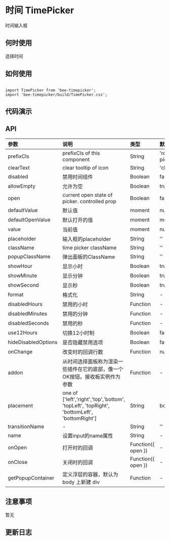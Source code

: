 # 时间 TimePicker

时间输入框

## 何时使用

选择时间
## 如何使用

```

import TimePicker from 'bee-timepicker';
import 'bee-timepicker/build/TimePicker.css';

```

## 代码演示

## API

|参数|说明|类型|默认值|
|:---|:-----|:----|:------|
|prefixCls|prefixCls of this component|String|'rc-time-picker'|
|clearText|clear tooltip of icon|String|'clear'|
|disabled|禁用时间组件|Boolean|false|
|allowEmpty|允许为空|Boolean|true|
|open|current open state of picker. controlled prop|Boolean|false|
|defaultValue|默认值|moment|null|
|defaultOpenValue|默认打开的值|moment|moment()|
|value|当前值|moment|null|
|placeholder|输入框的placeholder|String|''|
|className|time picker className|String|''|
|popupClassName|弹出面板的ClassName|String|''|
|showHour|显示小时|Boolean|true|
|showMinute|显示分钟|Boolean|true|
|showSecond|显示秒|Boolean|true|
|format|格式化|String|-|
|disabledHours|禁用的小时|Function|-|
|disabledMinutes|禁用的分钟|Function|-|
|disabledSeconds|禁用的秒|Function|-|
|use12Hours|切换12小时制|Boolean|false|
|hideDisabledOptions|是否隐藏禁用选项|Boolean|false|
|onChange|改变时的回调行数|Function|null|
|addon|从时间选择面板称为渲染一些插件在它的底部，像一个OK按钮。接收板实例作为参数|Function|-|
|placement|one of ['left','right','top','bottom', 'topLeft', 'topRight', 'bottomLeft', 'bottomRight']|String|bottomLeft|
|transitionName|-|String|''|
|name|设置input的name属性|String|-|
|onOpen|打开时的回调|Function({ open })|-|
|onClose|关闭时的回调|Function({ open })|-|
|getPopupContainer|定义浮层的容器，默认为 body 上新建 div|Function|-|

## 注意事项

暂无

## 更新日志
